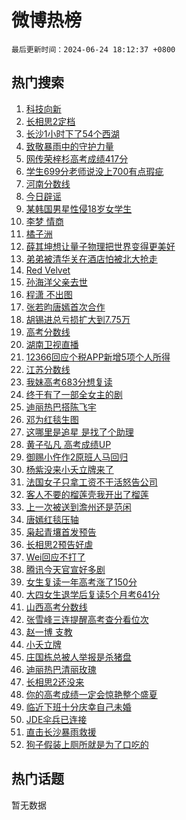 # 微博热榜

`最后更新时间：2024-06-24 18:12:37 +0800`

## 热门搜索

1. [科技向新](https://m.weibo.cn/search?containerid=100103type%3D1%26t%3D10%26q%3D%23%E7%A7%91%E6%8A%80%E5%90%91%E6%96%B0%23&stream_entry_id=51&isnewpage=1&extparam=seat%3D1%26filter_type%3Drealtimehot%26stream_entry_id%3D51%26c_type%3D51%26q%3D%2523%25E7%25A7%2591%25E6%258A%2580%25E5%2590%2591%25E6%2596%25B0%2523%26pos%3D0%26cate%3D10103%26dgr%3D0%26display_time%3D1719223956%26pre_seqid%3D1719223956560022822214)
1. [长相思2定档](https://m.weibo.cn/search?containerid=100103type%3D1%26t%3D10%26q%3D%23%E9%95%BF%E7%9B%B8%E6%80%9D2%E5%AE%9A%E6%A1%A3%23&stream_entry_id=31&isnewpage=1&extparam=seat%3D1%26filter_type%3Drealtimehot%26c_type%3D31%26flag%3D1%26realpos%3D1%26cate%3D5001%26stream_entry_id%3D31%26band_rank%3D1%26pos%3D0%26q%3D%2523%25E9%2595%25BF%25E7%259B%25B8%25E6%2580%259D2%25E5%25AE%259A%25E6%25A1%25A3%2523%26lcate%3D5001%26dgr%3D0%26display_time%3D1719223956%26pre_seqid%3D1719223956560022822214)
1. [长沙1小时下了54个西湖](https://m.weibo.cn/search?containerid=100103type%3D1%26t%3D10%26q%3D%23%E9%95%BF%E6%B2%991%E5%B0%8F%E6%97%B6%E4%B8%8B%E4%BA%8654%E4%B8%AA%E8%A5%BF%E6%B9%96%23&stream_entry_id=31&isnewpage=1&extparam=seat%3D1%26filter_type%3Drealtimehot%26c_type%3D31%26flag%3D1%26realpos%3D2%26cate%3D5001%26stream_entry_id%3D31%26band_rank%3D2%26pos%3D1%26q%3D%2523%25E9%2595%25BF%25E6%25B2%25991%25E5%25B0%258F%25E6%2597%25B6%25E4%25B8%258B%25E4%25BA%258654%25E4%25B8%25AA%25E8%25A5%25BF%25E6%25B9%2596%2523%26lcate%3D5001%26dgr%3D0%26display_time%3D1719223956%26pre_seqid%3D1719223956560022822214)
1. [致敬暴雨中的守护力量](https://m.weibo.cn/search?containerid=100103type%3D1%26t%3D10%26q%3D%23%E8%87%B4%E6%95%AC%E6%9A%B4%E9%9B%A8%E4%B8%AD%E7%9A%84%E5%AE%88%E6%8A%A4%E5%8A%9B%E9%87%8F%23&stream_entry_id=31&isnewpage=1&extparam=seat%3D1%26filter_type%3Drealtimehot%26c_type%3D31%26flag%3D0%26realpos%3D3%26cate%3D5001%26stream_entry_id%3D31%26band_rank%3D3%26pos%3D2%26q%3D%2523%25E8%2587%25B4%25E6%2595%25AC%25E6%259A%25B4%25E9%259B%25A8%25E4%25B8%25AD%25E7%259A%2584%25E5%25AE%2588%25E6%258A%25A4%25E5%258A%259B%25E9%2587%258F%2523%26lcate%3D5001%26dgr%3D0%26display_time%3D1719223956%26pre_seqid%3D1719223956560022822214)
1. [网传荣梓杉高考成绩417分](https://m.weibo.cn/search?containerid=100103type%3D1%26t%3D10%26q%3D%23%E7%BD%91%E4%BC%A0%E8%8D%A3%E6%A2%93%E6%9D%89%E9%AB%98%E8%80%83%E6%88%90%E7%BB%A9417%E5%88%86%23&stream_entry_id=31&isnewpage=1&extparam=seat%3D1%26filter_type%3Drealtimehot%26c_type%3D31%26flag%3D1%26realpos%3D4%26cate%3D5001%26stream_entry_id%3D31%26band_rank%3D4%26pos%3D3%26q%3D%2523%25E7%25BD%2591%25E4%25BC%25A0%25E8%258D%25A3%25E6%25A2%2593%25E6%259D%2589%25E9%25AB%2598%25E8%2580%2583%25E6%2588%2590%25E7%25BB%25A9417%25E5%2588%2586%2523%26lcate%3D5001%26dgr%3D0%26display_time%3D1719223956%26pre_seqid%3D1719223956560022822214)
1. [学生699分老师说没上700有点瑕疵](https://m.weibo.cn/search?containerid=100103type%3D1%26t%3D10%26q%3D%23%E5%AD%A6%E7%94%9F699%E5%88%86%E8%80%81%E5%B8%88%E8%AF%B4%E6%B2%A1%E4%B8%8A700%E6%9C%89%E7%82%B9%E7%91%95%E7%96%B5%23&stream_entry_id=31&isnewpage=1&extparam=seat%3D1%26filter_type%3Drealtimehot%26c_type%3D31%26flag%3D32768%26realpos%3D5%26cate%3D5001%26stream_entry_id%3D31%26band_rank%3D5%26pos%3D4%26q%3D%2523%25E5%25AD%25A6%25E7%2594%259F699%25E5%2588%2586%25E8%2580%2581%25E5%25B8%2588%25E8%25AF%25B4%25E6%25B2%25A1%25E4%25B8%258A700%25E6%259C%2589%25E7%2582%25B9%25E7%2591%2595%25E7%2596%25B5%2523%26lcate%3D5001%26dgr%3D0%26display_time%3D1719223956%26pre_seqid%3D1719223956560022822214)
1. [河南分数线](https://m.weibo.cn/search?containerid=100103type%3D1%26t%3D10%26q%3D%E6%B2%B3%E5%8D%97%E5%88%86%E6%95%B0%E7%BA%BF&stream_entry_id=31&isnewpage=1&extparam=seat%3D1%26filter_type%3Drealtimehot%26c_type%3D31%26flag%3D1%26realpos%3D6%26cate%3D5001%26stream_entry_id%3D31%26band_rank%3D6%26pos%3D5%26q%3D%25E6%25B2%25B3%25E5%258D%2597%25E5%2588%2586%25E6%2595%25B0%25E7%25BA%25BF%26lcate%3D5001%26dgr%3D0%26display_time%3D1719223956%26pre_seqid%3D1719223956560022822214)
1. [今日辟谣](https://m.weibo.cn/search?containerid=100103type%3D1%26t%3D10%26q%3D%23%E4%BB%8A%E6%97%A5%E8%BE%9F%E8%B0%A3%23&stream_entry_id=31&isnewpage=1&extparam=seat%3D1%26filter_type%3Drealtimehot%26c_type%3D31%26q%3D%2523%25E4%25BB%258A%25E6%2597%25A5%25E8%25BE%259F%25E8%25B0%25A3%2523%26dgr%3D0%26cate%3D5001%26adid%3D243194%26stream_entry_id%3D31%26band_rank%3D7%26pos%3D6%26is_ad_pos%3D1%26lcate%3D5001%26display_time%3D1719223956%26pre_seqid%3D1719223956560022822214)
1. [某韩国男星性侵18岁女学生](https://m.weibo.cn/search?containerid=100103type%3D1%26t%3D10%26q%3D%23%E6%9F%90%E9%9F%A9%E5%9B%BD%E7%94%B7%E6%98%9F%E6%80%A7%E4%BE%B518%E5%B2%81%E5%A5%B3%E5%AD%A6%E7%94%9F%23&stream_entry_id=31&isnewpage=1&extparam=seat%3D1%26filter_type%3Drealtimehot%26c_type%3D31%26flag%3D2%26realpos%3D7%26cate%3D5001%26stream_entry_id%3D31%26band_rank%3D7%26pos%3D7%26q%3D%2523%25E6%259F%2590%25E9%259F%25A9%25E5%259B%25BD%25E7%2594%25B7%25E6%2598%259F%25E6%2580%25A7%25E4%25BE%25B518%25E5%25B2%2581%25E5%25A5%25B3%25E5%25AD%25A6%25E7%2594%259F%2523%26lcate%3D5001%26dgr%3D0%26display_time%3D1719223956%26pre_seqid%3D1719223956560022822214)
1. [李梦 情商](https://m.weibo.cn/search?containerid=100103type%3D1%26t%3D10%26q%3D%E6%9D%8E%E6%A2%A6+%E6%83%85%E5%95%86&stream_entry_id=31&isnewpage=1&extparam=seat%3D1%26filter_type%3Drealtimehot%26c_type%3D31%26flag%3D2%26realpos%3D8%26cate%3D5001%26stream_entry_id%3D31%26band_rank%3D8%26pos%3D8%26q%3D%25E6%259D%258E%25E6%25A2%25A6%2520%25E6%2583%2585%25E5%2595%2586%26lcate%3D5001%26dgr%3D0%26display_time%3D1719223956%26pre_seqid%3D1719223956560022822214)
1. [橘子洲](https://m.weibo.cn/search?containerid=100103type%3D1%26t%3D10%26q%3D%E6%A9%98%E5%AD%90%E6%B4%B2&stream_entry_id=31&isnewpage=1&extparam=seat%3D1%26filter_type%3Drealtimehot%26c_type%3D31%26flag%3D1%26realpos%3D9%26cate%3D5001%26stream_entry_id%3D31%26band_rank%3D9%26pos%3D9%26q%3D%25E6%25A9%2598%25E5%25AD%2590%25E6%25B4%25B2%26lcate%3D5001%26dgr%3D0%26display_time%3D1719223956%26pre_seqid%3D1719223956560022822214)
1. [薛其坤想让量子物理把世界变得更美好](https://m.weibo.cn/search?containerid=100103type%3D1%26t%3D10%26q%3D%23%E8%96%9B%E5%85%B6%E5%9D%A4%E6%83%B3%E8%AE%A9%E9%87%8F%E5%AD%90%E7%89%A9%E7%90%86%E6%8A%8A%E4%B8%96%E7%95%8C%E5%8F%98%E5%BE%97%E6%9B%B4%E7%BE%8E%E5%A5%BD%23&stream_entry_id=31&isnewpage=1&extparam=seat%3D1%26filter_type%3Drealtimehot%26c_type%3D31%26flag%3D32768%26realpos%3D10%26cate%3D5001%26stream_entry_id%3D31%26band_rank%3D10%26pos%3D10%26q%3D%2523%25E8%2596%259B%25E5%2585%25B6%25E5%259D%25A4%25E6%2583%25B3%25E8%25AE%25A9%25E9%2587%258F%25E5%25AD%2590%25E7%2589%25A9%25E7%2590%2586%25E6%258A%258A%25E4%25B8%2596%25E7%2595%258C%25E5%258F%2598%25E5%25BE%2597%25E6%259B%25B4%25E7%25BE%258E%25E5%25A5%25BD%2523%26lcate%3D5001%26dgr%3D0%26display_time%3D1719223956%26pre_seqid%3D1719223956560022822214)
1. [弟弟被清华关在酒店怕被北大抢走](https://m.weibo.cn/search?containerid=100103type%3D1%26t%3D10%26q%3D%23%E5%BC%9F%E5%BC%9F%E8%A2%AB%E6%B8%85%E5%8D%8E%E5%85%B3%E5%9C%A8%E9%85%92%E5%BA%97%E6%80%95%E8%A2%AB%E5%8C%97%E5%A4%A7%E6%8A%A2%E8%B5%B0%23&stream_entry_id=31&isnewpage=1&extparam=seat%3D1%26filter_type%3Drealtimehot%26c_type%3D31%26flag%3D2%26realpos%3D11%26cate%3D5001%26stream_entry_id%3D31%26band_rank%3D11%26pos%3D11%26q%3D%2523%25E5%25BC%259F%25E5%25BC%259F%25E8%25A2%25AB%25E6%25B8%2585%25E5%258D%258E%25E5%2585%25B3%25E5%259C%25A8%25E9%2585%2592%25E5%25BA%2597%25E6%2580%2595%25E8%25A2%25AB%25E5%258C%2597%25E5%25A4%25A7%25E6%258A%25A2%25E8%25B5%25B0%2523%26lcate%3D5001%26dgr%3D0%26display_time%3D1719223956%26pre_seqid%3D1719223956560022822214)
1. [Red Velvet](https://m.weibo.cn/search?containerid=100103type%3D1%26t%3D10%26q%3DRed+Velvet&stream_entry_id=31&isnewpage=1&extparam=seat%3D1%26filter_type%3Drealtimehot%26c_type%3D31%26flag%3D1%26realpos%3D12%26cate%3D5001%26stream_entry_id%3D31%26band_rank%3D12%26pos%3D12%26q%3DRed%2520Velvet%26lcate%3D5001%26dgr%3D0%26display_time%3D1719223956%26pre_seqid%3D1719223956560022822214)
1. [孙海洋父亲去世](https://m.weibo.cn/search?containerid=100103type%3D1%26t%3D10%26q%3D%23%E5%AD%99%E6%B5%B7%E6%B4%8B%E7%88%B6%E4%BA%B2%E5%8E%BB%E4%B8%96%23&stream_entry_id=31&isnewpage=1&extparam=seat%3D1%26filter_type%3Drealtimehot%26c_type%3D31%26flag%3D2%26realpos%3D13%26cate%3D5001%26stream_entry_id%3D31%26band_rank%3D13%26pos%3D13%26q%3D%2523%25E5%25AD%2599%25E6%25B5%25B7%25E6%25B4%258B%25E7%2588%25B6%25E4%25BA%25B2%25E5%258E%25BB%25E4%25B8%2596%2523%26lcate%3D5001%26dgr%3D0%26display_time%3D1719223956%26pre_seqid%3D1719223956560022822214)
1. [程潇 不出图](https://m.weibo.cn/search?containerid=100103type%3D1%26t%3D10%26q%3D%E7%A8%8B%E6%BD%87+%E4%B8%8D%E5%87%BA%E5%9B%BE&stream_entry_id=31&isnewpage=1&extparam=seat%3D1%26filter_type%3Drealtimehot%26c_type%3D31%26flag%3D1%26realpos%3D14%26cate%3D5001%26stream_entry_id%3D31%26band_rank%3D14%26pos%3D14%26q%3D%25E7%25A8%258B%25E6%25BD%2587%2520%25E4%25B8%258D%25E5%2587%25BA%25E5%259B%25BE%26lcate%3D5001%26dgr%3D0%26display_time%3D1719223956%26pre_seqid%3D1719223956560022822214)
1. [张若昀唐嫣首次合作](https://m.weibo.cn/search?containerid=100103type%3D1%26t%3D10%26q%3D%23%E5%BC%A0%E8%8B%A5%E6%98%80%E5%94%90%E5%AB%A3%E9%A6%96%E6%AC%A1%E5%90%88%E4%BD%9C%23&stream_entry_id=31&isnewpage=1&extparam=seat%3D1%26filter_type%3Drealtimehot%26c_type%3D31%26flag%3D1%26realpos%3D15%26cate%3D5001%26stream_entry_id%3D31%26band_rank%3D15%26pos%3D15%26q%3D%2523%25E5%25BC%25A0%25E8%258B%25A5%25E6%2598%2580%25E5%2594%2590%25E5%25AB%25A3%25E9%25A6%2596%25E6%25AC%25A1%25E5%2590%2588%25E4%25BD%259C%2523%26lcate%3D5001%26dgr%3D0%26display_time%3D1719223956%26pre_seqid%3D1719223956560022822214)
1. [胡锡进总亏损扩大到7.75万](https://m.weibo.cn/search?containerid=100103type%3D1%26t%3D10%26q%3D%23%E8%83%A1%E9%94%A1%E8%BF%9B%E6%80%BB%E4%BA%8F%E6%8D%9F%E6%89%A9%E5%A4%A7%E5%88%B07.75%E4%B8%87%23&stream_entry_id=31&isnewpage=1&extparam=seat%3D1%26filter_type%3Drealtimehot%26c_type%3D31%26flag%3D1%26realpos%3D16%26cate%3D5001%26stream_entry_id%3D31%26band_rank%3D16%26pos%3D16%26q%3D%2523%25E8%2583%25A1%25E9%2594%25A1%25E8%25BF%259B%25E6%2580%25BB%25E4%25BA%258F%25E6%258D%259F%25E6%2589%25A9%25E5%25A4%25A7%25E5%2588%25B07.75%25E4%25B8%2587%2523%26lcate%3D5001%26dgr%3D0%26display_time%3D1719223956%26pre_seqid%3D1719223956560022822214)
1. [高考分数线](https://m.weibo.cn/search?containerid=100103type%3D1%26t%3D10%26q%3D%23%E9%AB%98%E8%80%83%E5%88%86%E6%95%B0%E7%BA%BF%23&stream_entry_id=31&isnewpage=1&extparam=seat%3D1%26filter_type%3Drealtimehot%26c_type%3D31%26flag%3D0%26realpos%3D17%26cate%3D5001%26stream_entry_id%3D31%26band_rank%3D17%26pos%3D17%26q%3D%2523%25E9%25AB%2598%25E8%2580%2583%25E5%2588%2586%25E6%2595%25B0%25E7%25BA%25BF%2523%26lcate%3D5001%26dgr%3D0%26display_time%3D1719223956%26pre_seqid%3D1719223956560022822214)
1. [湖南卫视直播](https://m.weibo.cn/search?containerid=100103type%3D1%26t%3D10%26q%3D%E6%B9%96%E5%8D%97%E5%8D%AB%E8%A7%86%E7%9B%B4%E6%92%AD&stream_entry_id=31&isnewpage=1&extparam=seat%3D1%26filter_type%3Drealtimehot%26c_type%3D31%26flag%3D0%26realpos%3D18%26cate%3D5001%26stream_entry_id%3D31%26band_rank%3D18%26pos%3D18%26q%3D%25E6%25B9%2596%25E5%258D%2597%25E5%258D%25AB%25E8%25A7%2586%25E7%259B%25B4%25E6%2592%25AD%26lcate%3D5001%26dgr%3D0%26display_time%3D1719223956%26pre_seqid%3D1719223956560022822214)
1. [12366回应个税APP新增5项个人所得](https://m.weibo.cn/search?containerid=100103type%3D1%26t%3D10%26q%3D%2312366%E5%9B%9E%E5%BA%94%E4%B8%AA%E7%A8%8EAPP%E6%96%B0%E5%A2%9E5%E9%A1%B9%E4%B8%AA%E4%BA%BA%E6%89%80%E5%BE%97%23&stream_entry_id=31&isnewpage=1&extparam=seat%3D1%26filter_type%3Drealtimehot%26c_type%3D31%26flag%3D0%26realpos%3D19%26cate%3D5001%26stream_entry_id%3D31%26band_rank%3D19%26pos%3D19%26q%3D%252312366%25E5%259B%259E%25E5%25BA%2594%25E4%25B8%25AA%25E7%25A8%258EAPP%25E6%2596%25B0%25E5%25A2%259E5%25E9%25A1%25B9%25E4%25B8%25AA%25E4%25BA%25BA%25E6%2589%2580%25E5%25BE%2597%2523%26lcate%3D5001%26dgr%3D0%26display_time%3D1719223956%26pre_seqid%3D1719223956560022822214)
1. [江苏分数线](https://m.weibo.cn/search?containerid=100103type%3D1%26t%3D10%26q%3D%E6%B1%9F%E8%8B%8F%E5%88%86%E6%95%B0%E7%BA%BF&stream_entry_id=31&isnewpage=1&extparam=seat%3D1%26filter_type%3Drealtimehot%26c_type%3D31%26flag%3D0%26realpos%3D20%26cate%3D5001%26stream_entry_id%3D31%26band_rank%3D20%26pos%3D20%26q%3D%25E6%25B1%259F%25E8%258B%258F%25E5%2588%2586%25E6%2595%25B0%25E7%25BA%25BF%26lcate%3D5001%26dgr%3D0%26display_time%3D1719223956%26pre_seqid%3D1719223956560022822214)
1. [我妹高考683分想复读](https://m.weibo.cn/search?containerid=100103type%3D1%26t%3D10%26q%3D%23%E6%88%91%E5%A6%B9%E9%AB%98%E8%80%83683%E5%88%86%E6%83%B3%E5%A4%8D%E8%AF%BB%23&stream_entry_id=31&isnewpage=1&extparam=seat%3D1%26filter_type%3Drealtimehot%26c_type%3D31%26flag%3D0%26realpos%3D21%26cate%3D5001%26stream_entry_id%3D31%26band_rank%3D21%26pos%3D21%26q%3D%2523%25E6%2588%2591%25E5%25A6%25B9%25E9%25AB%2598%25E8%2580%2583683%25E5%2588%2586%25E6%2583%25B3%25E5%25A4%258D%25E8%25AF%25BB%2523%26lcate%3D5001%26dgr%3D0%26display_time%3D1719223956%26pre_seqid%3D1719223956560022822214)
1. [终于有了一部全女主的剧](https://m.weibo.cn/search?containerid=100103type%3D1%26t%3D10%26q%3D%23%E7%BB%88%E4%BA%8E%E6%9C%89%E4%BA%86%E4%B8%80%E9%83%A8%E5%85%A8%E5%A5%B3%E4%B8%BB%E7%9A%84%E5%89%A7%23&stream_entry_id=31&isnewpage=1&extparam=seat%3D1%26filter_type%3Drealtimehot%26c_type%3D31%26flag%3D1%26realpos%3D22%26cate%3D5001%26stream_entry_id%3D31%26band_rank%3D22%26pos%3D22%26q%3D%2523%25E7%25BB%2588%25E4%25BA%258E%25E6%259C%2589%25E4%25BA%2586%25E4%25B8%2580%25E9%2583%25A8%25E5%2585%25A8%25E5%25A5%25B3%25E4%25B8%25BB%25E7%259A%2584%25E5%2589%25A7%2523%26lcate%3D5001%26dgr%3D0%26display_time%3D1719223956%26pre_seqid%3D1719223956560022822214)
1. [迪丽热巴搭陈飞宇](https://m.weibo.cn/search?containerid=100103type%3D1%26t%3D10%26q%3D%E8%BF%AA%E4%B8%BD%E7%83%AD%E5%B7%B4%E6%90%AD%E9%99%88%E9%A3%9E%E5%AE%87&stream_entry_id=31&isnewpage=1&extparam=seat%3D1%26filter_type%3Drealtimehot%26c_type%3D31%26flag%3D0%26realpos%3D23%26cate%3D5001%26stream_entry_id%3D31%26band_rank%3D23%26pos%3D23%26q%3D%25E8%25BF%25AA%25E4%25B8%25BD%25E7%2583%25AD%25E5%25B7%25B4%25E6%2590%25AD%25E9%2599%2588%25E9%25A3%259E%25E5%25AE%2587%26lcate%3D5001%26dgr%3D0%26display_time%3D1719223956%26pre_seqid%3D1719223956560022822214)
1. [邓为红毯生图](https://m.weibo.cn/search?containerid=100103type%3D1%26t%3D10%26q%3D%E9%82%93%E4%B8%BA%E7%BA%A2%E6%AF%AF%E7%94%9F%E5%9B%BE&stream_entry_id=31&isnewpage=1&extparam=seat%3D1%26filter_type%3Drealtimehot%26c_type%3D31%26flag%3D0%26realpos%3D24%26cate%3D5001%26stream_entry_id%3D31%26band_rank%3D24%26pos%3D24%26q%3D%25E9%2582%2593%25E4%25B8%25BA%25E7%25BA%25A2%25E6%25AF%25AF%25E7%2594%259F%25E5%259B%25BE%26lcate%3D5001%26dgr%3D0%26display_time%3D1719223956%26pre_seqid%3D1719223956560022822214)
1. [这哪里是追星 是找了个助理](https://m.weibo.cn/search?containerid=100103type%3D1%26t%3D10%26q%3D%E8%BF%99%E5%93%AA%E9%87%8C%E6%98%AF%E8%BF%BD%E6%98%9F+%E6%98%AF%E6%89%BE%E4%BA%86%E4%B8%AA%E5%8A%A9%E7%90%86&stream_entry_id=31&isnewpage=1&extparam=seat%3D1%26filter_type%3Drealtimehot%26c_type%3D31%26flag%3D1%26realpos%3D25%26cate%3D5001%26stream_entry_id%3D31%26band_rank%3D25%26pos%3D25%26q%3D%25E8%25BF%2599%25E5%2593%25AA%25E9%2587%258C%25E6%2598%25AF%25E8%25BF%25BD%25E6%2598%259F%2520%25E6%2598%25AF%25E6%2589%25BE%25E4%25BA%2586%25E4%25B8%25AA%25E5%258A%25A9%25E7%2590%2586%26lcate%3D5001%26dgr%3D0%26display_time%3D1719223956%26pre_seqid%3D1719223956560022822214)
1. [黄子弘凡 高考成绩UP](https://m.weibo.cn/search?containerid=100103type%3D1%26t%3D10%26q%3D%E9%BB%84%E5%AD%90%E5%BC%98%E5%87%A1+%E9%AB%98%E8%80%83%E6%88%90%E7%BB%A9UP&stream_entry_id=31&isnewpage=1&extparam=seat%3D1%26filter_type%3Drealtimehot%26c_type%3D31%26flag%3D1%26realpos%3D26%26cate%3D5001%26stream_entry_id%3D31%26band_rank%3D26%26pos%3D26%26q%3D%25E9%25BB%2584%25E5%25AD%2590%25E5%25BC%2598%25E5%2587%25A1%2520%25E9%25AB%2598%25E8%2580%2583%25E6%2588%2590%25E7%25BB%25A9UP%26lcate%3D5001%26dgr%3D0%26display_time%3D1719223956%26pre_seqid%3D1719223956560022822214)
1. [御赐小仵作2原班人马回归](https://m.weibo.cn/search?containerid=100103type%3D1%26t%3D10%26q%3D%23%E5%BE%A1%E8%B5%90%E5%B0%8F%E4%BB%B5%E4%BD%9C2%E5%8E%9F%E7%8F%AD%E4%BA%BA%E9%A9%AC%E5%9B%9E%E5%BD%92%23&stream_entry_id=31&isnewpage=1&extparam=seat%3D1%26filter_type%3Drealtimehot%26c_type%3D31%26flag%3D0%26realpos%3D27%26cate%3D5001%26stream_entry_id%3D31%26band_rank%3D27%26pos%3D27%26q%3D%2523%25E5%25BE%25A1%25E8%25B5%2590%25E5%25B0%258F%25E4%25BB%25B5%25E4%25BD%259C2%25E5%258E%259F%25E7%258F%25AD%25E4%25BA%25BA%25E9%25A9%25AC%25E5%259B%259E%25E5%25BD%2592%2523%26lcate%3D5001%26dgr%3D0%26display_time%3D1719223956%26pre_seqid%3D1719223956560022822214)
1. [杨紫没来小夭立牌来了](https://m.weibo.cn/search?containerid=100103type%3D1%26t%3D10%26q%3D%23%E6%9D%A8%E7%B4%AB%E6%B2%A1%E6%9D%A5%E5%B0%8F%E5%A4%AD%E7%AB%8B%E7%89%8C%E6%9D%A5%E4%BA%86%23&stream_entry_id=31&isnewpage=1&extparam=seat%3D1%26filter_type%3Drealtimehot%26c_type%3D31%26flag%3D1%26realpos%3D28%26cate%3D5001%26stream_entry_id%3D31%26band_rank%3D28%26pos%3D28%26q%3D%2523%25E6%259D%25A8%25E7%25B4%25AB%25E6%25B2%25A1%25E6%259D%25A5%25E5%25B0%258F%25E5%25A4%25AD%25E7%25AB%258B%25E7%2589%258C%25E6%259D%25A5%25E4%25BA%2586%2523%26lcate%3D5001%26dgr%3D0%26display_time%3D1719223956%26pre_seqid%3D1719223956560022822214)
1. [法国女子只拿工资不干活怒告公司](https://m.weibo.cn/search?containerid=100103type%3D1%26t%3D10%26q%3D%23%E6%B3%95%E5%9B%BD%E5%A5%B3%E5%AD%90%E5%8F%AA%E6%8B%BF%E5%B7%A5%E8%B5%84%E4%B8%8D%E5%B9%B2%E6%B4%BB%E6%80%92%E5%91%8A%E5%85%AC%E5%8F%B8%23&stream_entry_id=31&isnewpage=1&extparam=seat%3D1%26filter_type%3Drealtimehot%26c_type%3D31%26flag%3D0%26realpos%3D29%26cate%3D5001%26stream_entry_id%3D31%26band_rank%3D29%26pos%3D29%26q%3D%2523%25E6%25B3%2595%25E5%259B%25BD%25E5%25A5%25B3%25E5%25AD%2590%25E5%258F%25AA%25E6%258B%25BF%25E5%25B7%25A5%25E8%25B5%2584%25E4%25B8%258D%25E5%25B9%25B2%25E6%25B4%25BB%25E6%2580%2592%25E5%2591%258A%25E5%2585%25AC%25E5%258F%25B8%2523%26lcate%3D5001%26dgr%3D0%26display_time%3D1719223956%26pre_seqid%3D1719223956560022822214)
1. [客人不要的榴莲壳我开出了榴莲](https://m.weibo.cn/search?containerid=100103type%3D1%26t%3D10%26q%3D%23%E5%AE%A2%E4%BA%BA%E4%B8%8D%E8%A6%81%E7%9A%84%E6%A6%B4%E8%8E%B2%E5%A3%B3%E6%88%91%E5%BC%80%E5%87%BA%E4%BA%86%E6%A6%B4%E8%8E%B2%23&stream_entry_id=31&isnewpage=1&extparam=seat%3D1%26filter_type%3Drealtimehot%26c_type%3D31%26flag%3D0%26realpos%3D30%26cate%3D5001%26stream_entry_id%3D31%26band_rank%3D30%26pos%3D30%26q%3D%2523%25E5%25AE%25A2%25E4%25BA%25BA%25E4%25B8%258D%25E8%25A6%2581%25E7%259A%2584%25E6%25A6%25B4%25E8%258E%25B2%25E5%25A3%25B3%25E6%2588%2591%25E5%25BC%2580%25E5%2587%25BA%25E4%25BA%2586%25E6%25A6%25B4%25E8%258E%25B2%2523%26lcate%3D5001%26dgr%3D0%26display_time%3D1719223956%26pre_seqid%3D1719223956560022822214)
1. [上一次被送到澹州还是范闲](https://m.weibo.cn/search?containerid=100103type%3D1%26t%3D10%26q%3D%23%E4%B8%8A%E4%B8%80%E6%AC%A1%E8%A2%AB%E9%80%81%E5%88%B0%E6%BE%B9%E5%B7%9E%E8%BF%98%E6%98%AF%E8%8C%83%E9%97%B2%23&stream_entry_id=31&isnewpage=1&extparam=seat%3D1%26filter_type%3Drealtimehot%26c_type%3D31%26flag%3D1%26realpos%3D31%26cate%3D5001%26stream_entry_id%3D31%26band_rank%3D31%26pos%3D31%26q%3D%2523%25E4%25B8%258A%25E4%25B8%2580%25E6%25AC%25A1%25E8%25A2%25AB%25E9%2580%2581%25E5%2588%25B0%25E6%25BE%25B9%25E5%25B7%259E%25E8%25BF%2598%25E6%2598%25AF%25E8%258C%2583%25E9%2597%25B2%2523%26lcate%3D5001%26dgr%3D0%26display_time%3D1719223956%26pre_seqid%3D1719223956560022822214)
1. [唐嫣红毯压轴](https://m.weibo.cn/search?containerid=100103type%3D1%26t%3D10%26q%3D%23%E5%94%90%E5%AB%A3%E7%BA%A2%E6%AF%AF%E5%8E%8B%E8%BD%B4%23&stream_entry_id=31&isnewpage=1&extparam=seat%3D1%26filter_type%3Drealtimehot%26c_type%3D31%26flag%3D1%26realpos%3D32%26cate%3D5001%26stream_entry_id%3D31%26band_rank%3D32%26pos%3D32%26q%3D%2523%25E5%2594%2590%25E5%25AB%25A3%25E7%25BA%25A2%25E6%25AF%25AF%25E5%258E%258B%25E8%25BD%25B4%2523%26lcate%3D5001%26dgr%3D0%26display_time%3D1719223956%26pre_seqid%3D1719223956560022822214)
1. [枭起青壤首发预告](https://m.weibo.cn/search?containerid=100103type%3D1%26t%3D10%26q%3D%23%E6%9E%AD%E8%B5%B7%E9%9D%92%E5%A3%A4%E9%A6%96%E5%8F%91%E9%A2%84%E5%91%8A%23&stream_entry_id=31&isnewpage=1&extparam=seat%3D1%26filter_type%3Drealtimehot%26c_type%3D31%26flag%3D1%26realpos%3D33%26cate%3D5001%26stream_entry_id%3D31%26band_rank%3D33%26pos%3D33%26q%3D%2523%25E6%259E%25AD%25E8%25B5%25B7%25E9%259D%2592%25E5%25A3%25A4%25E9%25A6%2596%25E5%258F%2591%25E9%25A2%2584%25E5%2591%258A%2523%26lcate%3D5001%26dgr%3D0%26display_time%3D1719223956%26pre_seqid%3D1719223956560022822214)
1. [长相思2预告好虐](https://m.weibo.cn/search?containerid=100103type%3D1%26t%3D10%26q%3D%23%E9%95%BF%E7%9B%B8%E6%80%9D2%E9%A2%84%E5%91%8A%E5%A5%BD%E8%99%90%23&stream_entry_id=31&isnewpage=1&extparam=seat%3D1%26filter_type%3Drealtimehot%26c_type%3D31%26flag%3D1%26realpos%3D34%26cate%3D5001%26stream_entry_id%3D31%26band_rank%3D34%26pos%3D34%26q%3D%2523%25E9%2595%25BF%25E7%259B%25B8%25E6%2580%259D2%25E9%25A2%2584%25E5%2591%258A%25E5%25A5%25BD%25E8%2599%2590%2523%26lcate%3D5001%26dgr%3D0%26display_time%3D1719223956%26pre_seqid%3D1719223956560022822214)
1. [Wei回应不打了](https://m.weibo.cn/search?containerid=100103type%3D1%26t%3D10%26q%3D%23Wei%E5%9B%9E%E5%BA%94%E4%B8%8D%E6%89%93%E4%BA%86%23&stream_entry_id=31&isnewpage=1&extparam=seat%3D1%26filter_type%3Drealtimehot%26c_type%3D31%26flag%3D1%26realpos%3D35%26cate%3D5001%26stream_entry_id%3D31%26band_rank%3D35%26pos%3D35%26q%3D%2523Wei%25E5%259B%259E%25E5%25BA%2594%25E4%25B8%258D%25E6%2589%2593%25E4%25BA%2586%2523%26lcate%3D5001%26dgr%3D0%26display_time%3D1719223956%26pre_seqid%3D1719223956560022822214)
1. [腾讯今天官宣好多剧](https://m.weibo.cn/search?containerid=100103type%3D1%26t%3D10%26q%3D%23%E8%85%BE%E8%AE%AF%E4%BB%8A%E5%A4%A9%E5%AE%98%E5%AE%A3%E5%A5%BD%E5%A4%9A%E5%89%A7%23&stream_entry_id=31&isnewpage=1&extparam=seat%3D1%26filter_type%3Drealtimehot%26c_type%3D31%26flag%3D0%26realpos%3D36%26cate%3D5001%26stream_entry_id%3D31%26band_rank%3D36%26pos%3D36%26q%3D%2523%25E8%2585%25BE%25E8%25AE%25AF%25E4%25BB%258A%25E5%25A4%25A9%25E5%25AE%2598%25E5%25AE%25A3%25E5%25A5%25BD%25E5%25A4%259A%25E5%2589%25A7%2523%26lcate%3D5001%26dgr%3D0%26display_time%3D1719223956%26pre_seqid%3D1719223956560022822214)
1. [女生复读一年高考涨了150分](https://m.weibo.cn/search?containerid=100103type%3D1%26t%3D10%26q%3D%23%E5%A5%B3%E7%94%9F%E5%A4%8D%E8%AF%BB%E4%B8%80%E5%B9%B4%E9%AB%98%E8%80%83%E6%B6%A8%E4%BA%86150%E5%88%86%23&stream_entry_id=31&isnewpage=1&extparam=seat%3D1%26filter_type%3Drealtimehot%26c_type%3D31%26flag%3D0%26realpos%3D37%26cate%3D5001%26stream_entry_id%3D31%26band_rank%3D37%26pos%3D37%26q%3D%2523%25E5%25A5%25B3%25E7%2594%259F%25E5%25A4%258D%25E8%25AF%25BB%25E4%25B8%2580%25E5%25B9%25B4%25E9%25AB%2598%25E8%2580%2583%25E6%25B6%25A8%25E4%25BA%2586150%25E5%2588%2586%2523%26lcate%3D5001%26dgr%3D0%26display_time%3D1719223956%26pre_seqid%3D1719223956560022822214)
1. [大四女生退学后复读5个月考641分](https://m.weibo.cn/search?containerid=100103type%3D1%26t%3D10%26q%3D%23%E5%A4%A7%E5%9B%9B%E5%A5%B3%E7%94%9F%E9%80%80%E5%AD%A6%E5%90%8E%E5%A4%8D%E8%AF%BB5%E4%B8%AA%E6%9C%88%E8%80%83641%E5%88%86%23&stream_entry_id=31&isnewpage=1&extparam=seat%3D1%26filter_type%3Drealtimehot%26c_type%3D31%26flag%3D1%26realpos%3D38%26cate%3D5001%26stream_entry_id%3D31%26band_rank%3D38%26pos%3D38%26q%3D%2523%25E5%25A4%25A7%25E5%259B%259B%25E5%25A5%25B3%25E7%2594%259F%25E9%2580%2580%25E5%25AD%25A6%25E5%2590%258E%25E5%25A4%258D%25E8%25AF%25BB5%25E4%25B8%25AA%25E6%259C%2588%25E8%2580%2583641%25E5%2588%2586%2523%26lcate%3D5001%26dgr%3D0%26display_time%3D1719223956%26pre_seqid%3D1719223956560022822214)
1. [山西高考分数线](https://m.weibo.cn/search?containerid=100103type%3D1%26t%3D10%26q%3D%23%E5%B1%B1%E8%A5%BF%E9%AB%98%E8%80%83%E5%88%86%E6%95%B0%E7%BA%BF%23&stream_entry_id=31&isnewpage=1&extparam=seat%3D1%26filter_type%3Drealtimehot%26c_type%3D31%26flag%3D0%26realpos%3D39%26cate%3D5001%26stream_entry_id%3D31%26band_rank%3D39%26pos%3D39%26q%3D%2523%25E5%25B1%25B1%25E8%25A5%25BF%25E9%25AB%2598%25E8%2580%2583%25E5%2588%2586%25E6%2595%25B0%25E7%25BA%25BF%2523%26lcate%3D5001%26dgr%3D0%26display_time%3D1719223956%26pre_seqid%3D1719223956560022822214)
1. [张雪峰三连提醒高考查分看位次](https://m.weibo.cn/search?containerid=100103type%3D1%26t%3D10%26q%3D%23%E5%BC%A0%E9%9B%AA%E5%B3%B0%E4%B8%89%E8%BF%9E%E6%8F%90%E9%86%92%E9%AB%98%E8%80%83%E6%9F%A5%E5%88%86%E7%9C%8B%E4%BD%8D%E6%AC%A1%23&stream_entry_id=31&isnewpage=1&extparam=seat%3D1%26filter_type%3Drealtimehot%26c_type%3D31%26flag%3D1%26realpos%3D40%26cate%3D5001%26stream_entry_id%3D31%26band_rank%3D40%26pos%3D40%26q%3D%2523%25E5%25BC%25A0%25E9%259B%25AA%25E5%25B3%25B0%25E4%25B8%2589%25E8%25BF%259E%25E6%258F%2590%25E9%2586%2592%25E9%25AB%2598%25E8%2580%2583%25E6%259F%25A5%25E5%2588%2586%25E7%259C%258B%25E4%25BD%258D%25E6%25AC%25A1%2523%26lcate%3D5001%26dgr%3D0%26display_time%3D1719223956%26pre_seqid%3D1719223956560022822214)
1. [赵一博 支教](https://m.weibo.cn/search?containerid=100103type%3D1%26t%3D10%26q%3D%E8%B5%B5%E4%B8%80%E5%8D%9A+%E6%94%AF%E6%95%99&stream_entry_id=31&isnewpage=1&extparam=seat%3D1%26filter_type%3Drealtimehot%26c_type%3D31%26flag%3D1%26realpos%3D41%26cate%3D5001%26stream_entry_id%3D31%26band_rank%3D41%26pos%3D41%26q%3D%25E8%25B5%25B5%25E4%25B8%2580%25E5%258D%259A%2520%25E6%2594%25AF%25E6%2595%2599%26lcate%3D5001%26dgr%3D0%26display_time%3D1719223956%26pre_seqid%3D1719223956560022822214)
1. [小夭立牌](https://m.weibo.cn/search?containerid=100103type%3D1%26t%3D10%26q%3D%23%E5%B0%8F%E5%A4%AD%E7%AB%8B%E7%89%8C%23&stream_entry_id=31&isnewpage=1&extparam=seat%3D1%26filter_type%3Drealtimehot%26c_type%3D31%26flag%3D1%26realpos%3D42%26cate%3D5001%26stream_entry_id%3D31%26band_rank%3D42%26pos%3D42%26q%3D%2523%25E5%25B0%258F%25E5%25A4%25AD%25E7%25AB%258B%25E7%2589%258C%2523%26lcate%3D5001%26dgr%3D0%26display_time%3D1719223956%26pre_seqid%3D1719223956560022822214)
1. [庄国栋总被人举报是杀猪盘](https://m.weibo.cn/search?containerid=100103type%3D1%26t%3D10%26q%3D%23%E5%BA%84%E5%9B%BD%E6%A0%8B%E6%80%BB%E8%A2%AB%E4%BA%BA%E4%B8%BE%E6%8A%A5%E6%98%AF%E6%9D%80%E7%8C%AA%E7%9B%98%23&stream_entry_id=31&isnewpage=1&extparam=seat%3D1%26filter_type%3Drealtimehot%26c_type%3D31%26flag%3D1%26realpos%3D43%26cate%3D5001%26stream_entry_id%3D31%26band_rank%3D43%26pos%3D43%26q%3D%2523%25E5%25BA%2584%25E5%259B%25BD%25E6%25A0%258B%25E6%2580%25BB%25E8%25A2%25AB%25E4%25BA%25BA%25E4%25B8%25BE%25E6%258A%25A5%25E6%2598%25AF%25E6%259D%2580%25E7%258C%25AA%25E7%259B%2598%2523%26lcate%3D5001%26dgr%3D0%26display_time%3D1719223956%26pre_seqid%3D1719223956560022822214)
1. [迪丽热巴清丽玫瑰](https://m.weibo.cn/search?containerid=100103type%3D1%26t%3D10%26q%3D%E8%BF%AA%E4%B8%BD%E7%83%AD%E5%B7%B4%E6%B8%85%E4%B8%BD%E7%8E%AB%E7%91%B0&stream_entry_id=31&isnewpage=1&extparam=seat%3D1%26filter_type%3Drealtimehot%26c_type%3D31%26flag%3D0%26realpos%3D44%26cate%3D5001%26stream_entry_id%3D31%26band_rank%3D44%26pos%3D44%26q%3D%25E8%25BF%25AA%25E4%25B8%25BD%25E7%2583%25AD%25E5%25B7%25B4%25E6%25B8%2585%25E4%25B8%25BD%25E7%258E%25AB%25E7%2591%25B0%26lcate%3D5001%26dgr%3D0%26display_time%3D1719223956%26pre_seqid%3D1719223956560022822214)
1. [长相思2还没来](https://m.weibo.cn/search?containerid=100103type%3D1%26t%3D10%26q%3D%E9%95%BF%E7%9B%B8%E6%80%9D2%E8%BF%98%E6%B2%A1%E6%9D%A5&stream_entry_id=31&isnewpage=1&extparam=seat%3D1%26filter_type%3Drealtimehot%26c_type%3D31%26flag%3D0%26realpos%3D45%26cate%3D5001%26stream_entry_id%3D31%26band_rank%3D45%26pos%3D45%26q%3D%25E9%2595%25BF%25E7%259B%25B8%25E6%2580%259D2%25E8%25BF%2598%25E6%25B2%25A1%25E6%259D%25A5%26lcate%3D5001%26dgr%3D0%26display_time%3D1719223956%26pre_seqid%3D1719223956560022822214)
1. [你的高考成绩一定会惊艳整个盛夏](https://m.weibo.cn/search?containerid=100103type%3D1%26t%3D10%26q%3D%23%E4%BD%A0%E7%9A%84%E9%AB%98%E8%80%83%E6%88%90%E7%BB%A9%E4%B8%80%E5%AE%9A%E4%BC%9A%E6%83%8A%E8%89%B3%E6%95%B4%E4%B8%AA%E7%9B%9B%E5%A4%8F%23&stream_entry_id=31&isnewpage=1&extparam=seat%3D1%26filter_type%3Drealtimehot%26c_type%3D31%26flag%3D32768%26realpos%3D46%26cate%3D5001%26stream_entry_id%3D31%26band_rank%3D46%26pos%3D46%26q%3D%2523%25E4%25BD%25A0%25E7%259A%2584%25E9%25AB%2598%25E8%2580%2583%25E6%2588%2590%25E7%25BB%25A9%25E4%25B8%2580%25E5%25AE%259A%25E4%25BC%259A%25E6%2583%258A%25E8%2589%25B3%25E6%2595%25B4%25E4%25B8%25AA%25E7%259B%259B%25E5%25A4%258F%2523%26lcate%3D5001%26dgr%3D0%26display_time%3D1719223956%26pre_seqid%3D1719223956560022822214)
1. [临近下班十分庆幸自己未婚](https://m.weibo.cn/search?containerid=100103type%3D1%26t%3D10%26q%3D%23%E4%B8%B4%E8%BF%91%E4%B8%8B%E7%8F%AD%E5%8D%81%E5%88%86%E5%BA%86%E5%B9%B8%E8%87%AA%E5%B7%B1%E6%9C%AA%E5%A9%9A%23&stream_entry_id=31&isnewpage=1&extparam=seat%3D1%26filter_type%3Drealtimehot%26c_type%3D31%26flag%3D0%26realpos%3D47%26cate%3D5001%26stream_entry_id%3D31%26band_rank%3D47%26pos%3D47%26q%3D%2523%25E4%25B8%25B4%25E8%25BF%2591%25E4%25B8%258B%25E7%258F%25AD%25E5%258D%2581%25E5%2588%2586%25E5%25BA%2586%25E5%25B9%25B8%25E8%2587%25AA%25E5%25B7%25B1%25E6%259C%25AA%25E5%25A9%259A%2523%26lcate%3D5001%26dgr%3D0%26display_time%3D1719223956%26pre_seqid%3D1719223956560022822214)
1. [JDE伞兵已连接](https://m.weibo.cn/search?containerid=100103type%3D1%26t%3D10%26q%3D%23JDE%E4%BC%9E%E5%85%B5%E5%B7%B2%E8%BF%9E%E6%8E%A5%23&stream_entry_id=31&isnewpage=1&extparam=seat%3D1%26filter_type%3Drealtimehot%26c_type%3D31%26flag%3D1%26realpos%3D48%26cate%3D5001%26stream_entry_id%3D31%26band_rank%3D48%26pos%3D48%26q%3D%2523JDE%25E4%25BC%259E%25E5%2585%25B5%25E5%25B7%25B2%25E8%25BF%259E%25E6%258E%25A5%2523%26lcate%3D5001%26dgr%3D0%26display_time%3D1719223956%26pre_seqid%3D1719223956560022822214)
1. [直击长沙暴雨救援](https://m.weibo.cn/search?containerid=100103type%3D1%26t%3D10%26q%3D%23%E7%9B%B4%E5%87%BB%E9%95%BF%E6%B2%99%E6%9A%B4%E9%9B%A8%E6%95%91%E6%8F%B4%23&stream_entry_id=31&isnewpage=1&extparam=seat%3D1%26filter_type%3Drealtimehot%26c_type%3D31%26flag%3D1%26realpos%3D49%26cate%3D5001%26stream_entry_id%3D31%26band_rank%3D49%26pos%3D49%26q%3D%2523%25E7%259B%25B4%25E5%2587%25BB%25E9%2595%25BF%25E6%25B2%2599%25E6%259A%25B4%25E9%259B%25A8%25E6%2595%2591%25E6%258F%25B4%2523%26lcate%3D5001%26dgr%3D0%26display_time%3D1719223956%26pre_seqid%3D1719223956560022822214)
1. [狗子假装上厕所就是为了口吃的](https://m.weibo.cn/search?containerid=100103type%3D1%26t%3D10%26q%3D%23%E7%8B%97%E5%AD%90%E5%81%87%E8%A3%85%E4%B8%8A%E5%8E%95%E6%89%80%E5%B0%B1%E6%98%AF%E4%B8%BA%E4%BA%86%E5%8F%A3%E5%90%83%E7%9A%84%23&stream_entry_id=31&isnewpage=1&extparam=seat%3D1%26filter_type%3Drealtimehot%26c_type%3D31%26flag%3D1%26realpos%3D50%26cate%3D5001%26stream_entry_id%3D31%26band_rank%3D50%26pos%3D50%26q%3D%2523%25E7%258B%2597%25E5%25AD%2590%25E5%2581%2587%25E8%25A3%2585%25E4%25B8%258A%25E5%258E%2595%25E6%2589%2580%25E5%25B0%25B1%25E6%2598%25AF%25E4%25B8%25BA%25E4%25BA%2586%25E5%258F%25A3%25E5%2590%2583%25E7%259A%2584%2523%26lcate%3D5001%26dgr%3D0%26display_time%3D1719223956%26pre_seqid%3D1719223956560022822214)

## 热门话题

暂无数据
